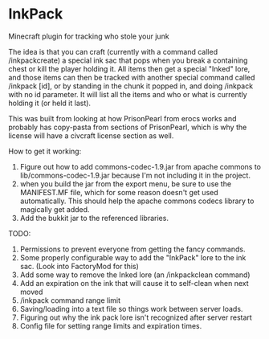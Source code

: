 InkPack
=======

Minecraft plugin for tracking who stole your junk

The idea is that you can craft (currently with a command called /inkpackcreate) a special ink sac that pops when you break a containing chest or kill the player holding it. All items then get a special "Inked" lore, and those items can then be tracked with another special command called /inkpack [id], or by standing in the chunk it popped in, and doing /inkpack with no id parameter. It will list all the items and who or what is currently holding it (or held it last).

This was built from looking at how PrisonPearl from erocs works and probably has copy-pasta from sections of PrisonPearl, which is why the license will have a civcraft license section as well.  

How to get it working:

1. Figure out how to add commons-codec-1.9.jar from apache commons to lib/commons-codec-1.9.jar because I'm not including it in the project.
2. when you build the jar from the export menu, be sure to use the MANIFEST.MF file, which for some reason doesn't get used automatically. This should help the apache commons codecs library to magically get added.
3. Add the bukkit jar to the referenced libraries.

TODO:

1. Permissions to prevent everyone from getting the fancy commands.
2. Some properly configurable way to add the "InkPack" lore to the ink sac. (Look into FactoryMod for this)
3. Add some way to remove the Inked lore (an /inkpackclean command)
4. Add an expiration on the ink that will cause it to self-clean when next moved
5. /inkpack command range limit
6. Saving/loading into a text file so things work between server loads.
7. Figuring out why the ink pack lore isn't recognized after server restart
6. Config file for setting range limits and expiration times.
